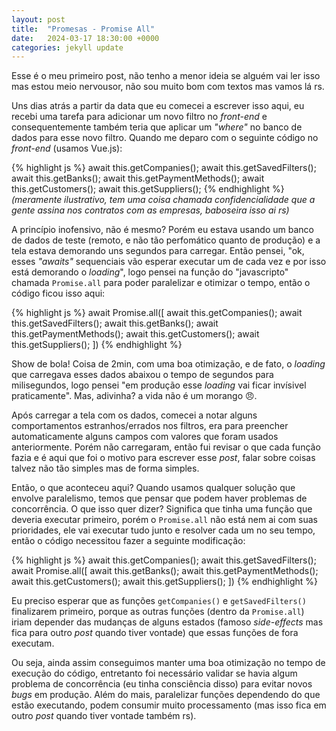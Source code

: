 ```yaml
---
layout: post
title:  "Promesas - Promise All"
date:   2024-03-17 18:30:00 +0000
categories: jekyll update
---
```

Esse é o meu primeiro post, não tenho a menor ideia se alguém vai ler isso mas estou meio nervousor, não sou muito bom com textos mas vamos lá rs.

Uns dias atrás a partir da data que eu comecei a escrever isso aqui, eu recebi uma tarefa para adicionar um novo filtro no <em>front-end</em> e 
consequentemente também teria que aplicar um <em>"where"</em> no banco de dados para esse novo filtro. Quando me deparo com o seguinte código no <em>front-end</em> (usamos Vue.js):

{% highlight js %}
await this.getCompanies();
await this.getSavedFilters();
await this.getBanks();
await this.getPaymentMethods();
await this.getCustomers();
await this.getSuppliers();
{% endhighlight %}
<em>(meramente ilustrativo, tem uma coisa chamada confidencialidade que a gente assina nos contratos com as empresas, baboseira isso ai rs)</em>

A princípio inofensivo, não é mesmo? Porém eu estava usando um banco de dados de teste (remoto, e não tão perfomático quanto de produção) e a tela estava demorando uns segundos para carregar.
Então pensei, "ok, esses <em>"awaits"</em> sequenciais vão esperar executar um de cada vez e por isso está demorando o <em>loading</em>", logo pensei na função do "javascripto"
chamada `Promise.all` para poder paralelizar e otimizar o tempo, então o código ficou isso aqui:

{% highlight js %}
await Promise.all([
  await this.getCompanies();
  await this.getSavedFilters();
  await this.getBanks();
  await this.getPaymentMethods();
  await this.getCustomers();
  await this.getSuppliers();
])
{% endhighlight %}

Show de bola! Coisa de 2min, com uma boa otimização, e de fato, o <em>loading</em> que carregava esses dados abaixou o tempo de segundos para milisegundos, logo pensei "em produção esse <em>loading</em> vai ficar invísivel praticamente". Mas, adivinha? a vida não é um morango &#128544;.

Após carregar a tela com os dados, comecei a notar alguns comportamentos estranhos/errados nos filtros, era para preencher automaticamente alguns campos com valores que foram usados anteriormente.
Porém não carregaram, então fui revisar o que cada função fazia e é aqui que foi o motivo para escrever esse <em>post</em>, falar sobre coisas talvez não tão simples mas de forma simples.

Então, o que aconteceu aqui? Quando usamos qualquer solução que envolve paralelismo, temos que pensar que podem haver problemas de concorrência. O que isso quer dizer? Significa que tinha uma função que deveria executar primeiro, porém o `Promise.all` não está nem ai com suas prioridades, ele vai executar tudo junto e resolver cada um no seu tempo, então o código necessitou fazer a seguinte modificação:

{% highlight js %}
await this.getCompanies();
await this.getSavedFilters();
await Promise.all([
  await this.getBanks();
  await this.getPaymentMethods();
  await this.getCustomers();
  await this.getSuppliers();
])
{% endhighlight %}

Eu preciso esperar que as funções `getCompanies()` e `getSavedFilters()` finalizarem primeiro, porque as outras funções (dentro da `Promise.all`) iriam depender das mudanças 
de alguns estados (famoso <em>side-effects</em> mas fica para outro <em>post</em> quando tiver vontade) que essas funções de fora executam.

Ou seja, ainda assim conseguimos manter uma boa otimização no tempo de execução do código, entretanto foi necessário validar se havia algum problema de concorrência (eu tinha consciência disso) para evitar novos <em>bugs</em> em produção. 
Além do mais, paralelizar funções dependendo do que estão executando, podem consumir muito processamento (mas isso fica em outro <em>post</em> quando tiver vontade também rs).
